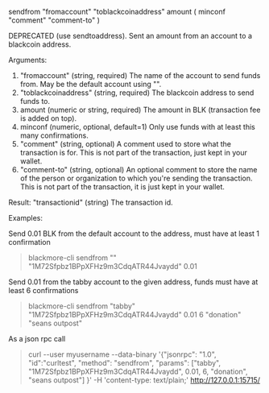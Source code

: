 sendfrom "fromaccount" "toblackcoinaddress" amount ( minconf "comment" "comment-to" )

DEPRECATED (use sendtoaddress). Sent an amount from an account to a blackcoin address.

Arguments:
1. "fromaccount"       (string, required) The name of the account to send funds from. May be the default account using "".
2. "toblackcoinaddress"  (string, required) The blackcoin address to send funds to.
3. amount                (numeric or string, required) The amount in BLK (transaction fee is added on top).
4. minconf               (numeric, optional, default=1) Only use funds with at least this many confirmations.
5. "comment"           (string, optional) A comment used to store what the transaction is for. 
                                     This is not part of the transaction, just kept in your wallet.
6. "comment-to"        (string, optional) An optional comment to store the name of the person or organization 
                                     to which you're sending the transaction. This is not part of the transaction, 
                                     it is just kept in your wallet.

Result:
"transactionid"        (string) The transaction id.

Examples:

Send 0.01 BLK from the default account to the address, must have at least 1 confirmation
> blackmore-cli sendfrom "" "1M72Sfpbz1BPpXFHz9m3CdqATR44Jvaydd" 0.01

Send 0.01 from the tabby account to the given address, funds must have at least 6 confirmations
> blackmore-cli sendfrom "tabby" "1M72Sfpbz1BPpXFHz9m3CdqATR44Jvaydd" 0.01 6 "donation" "seans outpost"

As a json rpc call
> curl --user myusername --data-binary '{"jsonrpc": "1.0", "id":"curltest", "method": "sendfrom", "params": ["tabby", "1M72Sfpbz1BPpXFHz9m3CdqATR44Jvaydd", 0.01, 6, "donation", "seans outpost"] }' -H 'content-type: text/plain;' http://127.0.0.1:15715/

